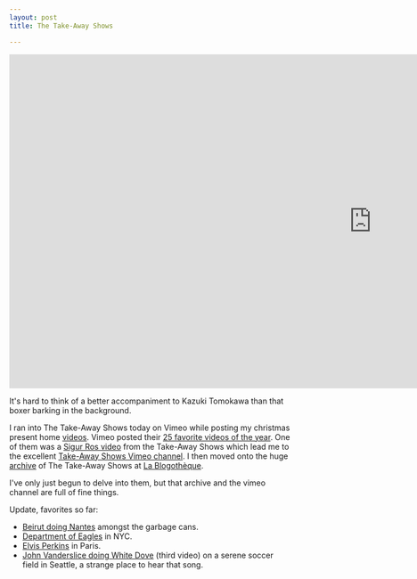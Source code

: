 ```yaml
---
layout: post
title: The Take-Away Shows

---
```


<iframe src="https://player.vimeo.com/video/7212435" width="1300" height="600"
        frameborder="0" allow="autoplay; fullscreen" allowfullscreen>
</iframe>

It's hard to think of a better accompaniment to Kazuki Tomokawa than that boxer barking in the background. 
 

<!--more--> 
I ran into The Take-Away Shows today on Vimeo while posting my christmas present home
<a href="http://www.vimeo.com/8388905">videos</a>. Vimeo posted their <a href="http://www.vimeo.com/album/159627/">25
favorite videos of the year</a>.  One of them was a <a href="http://www.vimeo.com/3814849">Sigur Ros video</a> from
the Take-Away Shows which lead me to the excellent
<a href="http://www.vimeo.com/channels/takeawayshows">Take-Away Shows Vimeo channel</a>. I then moved onto
the huge <a href="http://www.blogotheque.net/spip.php?page=cae_all&lang=en">archive</a> of The Take-Away Shows
at <a href="http://www.blogotheque.net/">La Blogothèque</a>.

I've only just begun to delve into them, but that archive and the vimeo channel are full of fine things.

Update, favorites so far:

- <a href="http://www.blogotheque.net/Beirut,3455">Beirut doing Nantes</a> amongst the garbage cans.
- <a href="http://www.blogotheque.net/Department-of-Eagles,3604">Department of Eagles</a> in NYC.
- <a href="http://www.blogotheque.net/Elvis-Perkins,3503">Elvis Perkins</a> in Paris.
- <a href="http://www.blogotheque.net/John-Vanderslice,3442">John Vanderslice doing White Dove</a> (third video) on a serene soccer field in Seattle, a strange place to hear that song.
